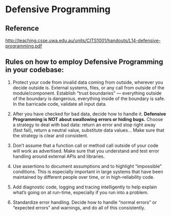 # Defensive Programming 

## Reference
http://teaching.csse.uwa.edu.au/units/CITS1001/handouts/L14-defensive-programming.pdf

## Rules on how to employ Defensive Programming in your codebase:

1. Protect your code from invalid data coming from outside, wherever you decide outside is. External systems, files, or any call from outside of the module/component. Establish “trust boundaries” — everything outside of the boundary is dangerous, everything inside of the boundary is safe. In the barricade code, validate all input data.

2. After you have checked for bad data, decide how to handle it. **Defensive Programming is NOT about swallowing errors or hiding bugs.** Choose a strategy to deal with bad data: return an error and stop right away (fast fail), return a neutral value, substitute data values… Make sure that the strategy is clear and consistent.


3. Don’t assume that a function call or method call outside of your code will work as advertised. Make sure that you understand and test error handling around external APIs and libraries.

4. Use assertions to document assumptions and to highlight “impossible” conditions. This is especially important in large systems that have been maintained by different people over time, or in high-reliability code.

5. Add diagnostic code, logging and tracing intelligently to help explain what’s going on at run-time, especially if you run into a problem.

6. Standardize error handling. Decide how to handle “normal errors” or “expected errors” and warnings, and do all of this consistently.


